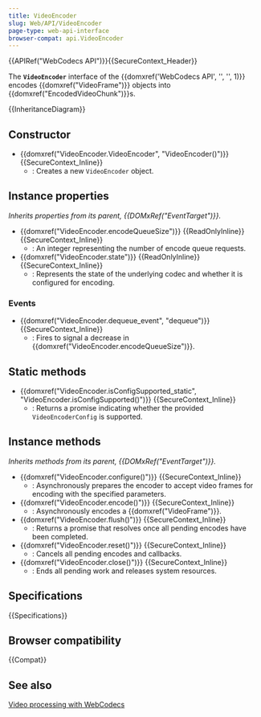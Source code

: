 ```yaml
---
title: VideoEncoder
slug: Web/API/VideoEncoder
page-type: web-api-interface
browser-compat: api.VideoEncoder
---
```


{{APIRef("WebCodecs API")}}{{SecureContext_Header}}

The **`VideoEncoder`** interface of the {{domxref('WebCodecs API', '', '', 1)}} encodes {{domxref("VideoFrame")}} objects into {{domxref("EncodedVideoChunk")}}s.

{{InheritanceDiagram}}

## Constructor

- {{domxref("VideoEncoder.VideoEncoder", "VideoEncoder()")}} {{SecureContext_Inline}}
  - : Creates a new `VideoEncoder` object.

## Instance properties

_Inherits properties from its parent, {{DOMxRef("EventTarget")}}._

- {{domxref("VideoEncoder.encodeQueueSize")}} {{ReadOnlyInline}} {{SecureContext_Inline}}
  - : An integer representing the number of encode queue requests.
- {{domxref("VideoEncoder.state")}} {{ReadOnlyInline}} {{SecureContext_Inline}}
  - : Represents the state of the underlying codec and whether it is configured for encoding.

### Events

- {{domxref("VideoEncoder.dequeue_event", "dequeue")}} {{SecureContext_Inline}}
  - : Fires to signal a decrease in {{domxref("VideoEncoder.encodeQueueSize")}}.

## Static methods

- {{domxref("VideoEncoder.isConfigSupported_static", "VideoEncoder.isConfigSupported()")}} {{SecureContext_Inline}}
  - : Returns a promise indicating whether the provided `VideoEncoderConfig` is supported.

## Instance methods

_Inherits methods from its parent, {{DOMxRef("EventTarget")}}._

- {{domxref("VideoEncoder.configure()")}} {{SecureContext_Inline}}
  - : Asynchronously prepares the encoder to accept video frames for encoding with the specified parameters.
- {{domxref("VideoEncoder.encode()")}} {{SecureContext_Inline}}
  - : Asynchronously encodes a {{domxref("VideoFrame")}}.
- {{domxref("VideoEncoder.flush()")}} {{SecureContext_Inline}}
  - : Returns a promise that resolves once all pending encodes have been completed.
- {{domxref("VideoEncoder.reset()")}} {{SecureContext_Inline}}
  - : Cancels all pending encodes and callbacks.
- {{domxref("VideoEncoder.close()")}} {{SecureContext_Inline}}
  - : Ends all pending work and releases system resources.

## Specifications

{{Specifications}}

## Browser compatibility

{{Compat}}

## See also

[Video processing with WebCodecs](https://developer.chrome.com/docs/web-platform/best-practices/webcodecs)
